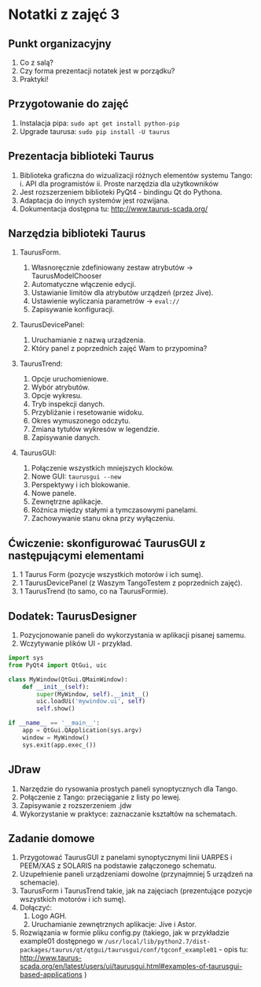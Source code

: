 Notatki z zajęć 3
=================

Punkt organizacyjny
-------------------
1. Co z salą?
2. Czy forma prezentacji notatek jest w porządku?
3. Praktyki!

Przygotowanie do zajęć
----------------------
1. Instalacja pipa: `sudo apt get install python-pip`
2. Upgrade taurusa: `sudo pip install -U taurus`

Prezentacja biblioteki Taurus
-----------------------------
1. Biblioteka graficzna do wizualizacji różnych elementów systemu Tango:
    i. API dla programistów
    ii. Proste narzędzia dla użytkowników
2. Jest rozszerzeniem biblioteki PyQt4 - bindingu Qt do Pythona.
3. Adaptacja do innych systemów jest rozwijana.
4. Dokumentacja dostępna tu: http://www.taurus-scada.org/

Narzędzia biblioteki Taurus
---------------------------
1. TaurusForm.
    1. Własnoręcznie zdefiniowany zestaw atrybutów -> TaurusModelChooser
    2. Automatyczne włączenie edycji.
    3. Ustawianie limitów dla atrybutów urządzeń (przez Jive).
    4. Ustawienie wyliczania parametrów -> `eval://`
    5. Zapisywanie konfiguracji.
    
2. TaurusDevicePanel:
    1. Uruchamianie z nazwą urządzenia.
    2. Który panel z poprzednich zajęć Wam to przypomina?
    
3. TaurusTrend:
    1. Opcje uruchomieniowe.
    2. Wybór atrybutów.
    3. Opcje wykresu.
    4. Tryb inspekcji danych.
    5. Przybliżanie i resetowanie widoku.
    6. Okres wymuszonego odczytu.
    7. Zmiana tytułów wykresów w legendzie.
    8. Zapisywanie danych.
4. TaurusGUI:
    1. Połączenie wszystkich mniejszych klocków.
    2. Nowe GUI: `taurusgui --new`
    3. Perspektywy i ich blokowanie.
    4. Nowe panele.
    5. Zewnętrzne aplikacje.
    6. Różnica między stałymi a tymczasowymi panelami.
    7. Zachowywanie stanu okna przy wyłączeniu.
        
Ćwiczenie: skonfigurować TaurusGUI z następującymi elementami
-------------------------------------------------------------
1. 1 Taurus Form (pozycje wszystkich motorów i ich sumę).
2. 1 TaurusDevicePanel (z Waszym TangoTestem z poprzednich zajęć).
3. 1 TaurusTrend (to samo, co na TaurusFormie).

Dodatek: TaurusDesigner
-----------------------
1. Pozycjonowanie paneli do wykorzystania w aplikacji pisanej samemu.
2. Wczytywanie plików UI - przykład.

```python
import sys
from PyQt4 import QtGui, uic

class MyWindow(QtGui.QMainWindow):
    def __init__(self):
        super(MyWindow, self).__init__()
        uic.loadUi('mywindow.ui', self)
        self.show()

if __name__ == '__main__':
    app = QtGui.QApplication(sys.argv)
    window = MyWindow()
    sys.exit(app.exec_())
```
    
JDraw
-----
1. Narzędzie do rysowania prostych paneli synoptycznych dla Tango.
2. Połączenie z Tango: przeciąganie z listy po lewej.
3. Zapisywanie z rozszerzeniem .jdw
4. Wykorzystanie w praktyce: zaznaczanie kształtów na schematach.
    
Zadanie domowe
--------------
1. Przygotować TaurusGUI z panelami synoptycznymi linii UARPES i PEEM/XAS z SOLARIS na
podstawie załączonego schematu.
2. Uzupełnienie paneli urządzeniami dowolne (przynajmniej 5 urządzeń na schemacie).
3. TaurusForm i TaurusTrend takie, jak na zajęciach (prezentujące pozycje wszystkich motorów
i ich sumę).
4. Dołączyć:
    1. Logo AGH.
    2. Uruchamianie zewnętrznych aplikacje: Jive i Astor.
5. Rozwiązania w formie pliku config.py (takiego, jak w przykładzie example01 dostępnego
w `/usr/local/lib/python2.7/dist-packages/taurus/qt/qtgui/taurusgui/conf/tgconf_example01` - opis tu:
http://www.taurus-scada.org/en/latest/users/ui/taurusgui.html#examples-of-taurusgui-based-applications )
